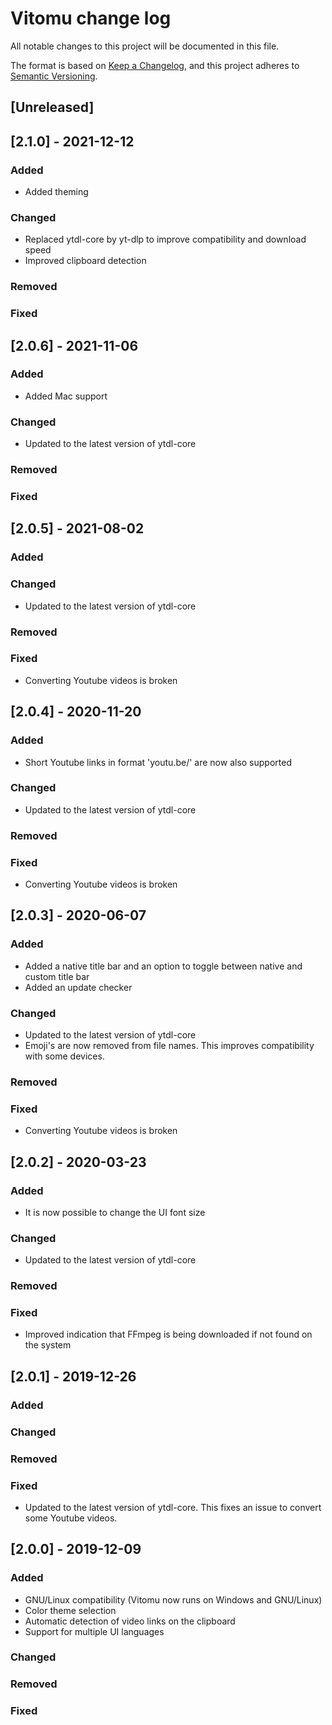 # Vitomu change log

All notable changes to this project will be documented in this file.

The format is based on [Keep a Changelog](https://keepachangelog.com/en/1.0.0/),
and this project adheres to [Semantic Versioning](https://semver.org/spec/v2.0.0.html).

## [Unreleased]

## [2.1.0] - 2021-12-12

### Added

-   Added theming

### Changed

-   Replaced ytdl-core by yt-dlp to improve compatibility and download speed
-   Improved clipboard detection

### Removed

### Fixed

## [2.0.6] - 2021-11-06

### Added

-   Added Mac support

### Changed

-   Updated to the latest version of ytdl-core

### Removed

### Fixed

## [2.0.5] - 2021-08-02

### Added

### Changed

-   Updated to the latest version of ytdl-core

### Removed

### Fixed

-   Converting Youtube videos is broken

## [2.0.4] - 2020-11-20

### Added

-   Short Youtube links in format 'youtu.be/' are now also supported

### Changed

-   Updated to the latest version of ytdl-core

### Removed

### Fixed

-   Converting Youtube videos is broken

## [2.0.3] - 2020-06-07

### Added

-   Added a native title bar and an option to toggle between native and custom title bar
-   Added an update checker

### Changed

-   Updated to the latest version of ytdl-core
-   Emoji's are now removed from file names. This improves compatibility with some devices.

### Removed

### Fixed

-   Converting Youtube videos is broken

## [2.0.2] - 2020-03-23

### Added

-   It is now possible to change the UI font size

### Changed

-   Updated to the latest version of ytdl-core

### Removed

### Fixed

-   Improved indication that FFmpeg is being downloaded if not found on the system

## [2.0.1] - 2019-12-26

### Added

### Changed

### Removed

### Fixed

-   Updated to the latest version of ytdl-core. This fixes an issue to convert some Youtube videos.

## [2.0.0] - 2019-12-09

### Added

-   GNU/Linux compatibility (Vitomu now runs on Windows and GNU/Linux)
-   Color theme selection
-   Automatic detection of video links on the clipboard
-   Support for multiple UI languages

### Changed

### Removed

### Fixed
